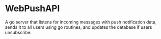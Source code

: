 # WebPushAPI
A go server that listens for incoming messages with push notification data, sends it to all users using go routines, and updates the database if users unsubscribe.
